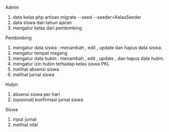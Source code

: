 Admin
1. data kelas  php artisan migrate --seed --seeder=KelasSeeder
2. data siswa dan tahun ajaran
3. mengatur kelas dari pembimbing

Pembimbing
1. mengatur data siswa : menambah , edit , update dan hapus data siswa. 
2. mengatur tempat magang 
3. mengatur data hubin : menambah , edit , update , dan hapus data hubin.
4. mengatur izin hubin terhadap kelas siswa PKL
5. melihat absensi siswa
6. melihat jurnal siswa

Hubin
1. absensi siswa per hari
2. (opsional) konfirmasi jurnal siswa

Siswa
1. input jurnal
2. melihat nilai